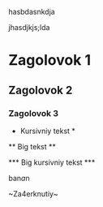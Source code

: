 hasbdasnkdja

jhasdjkjs;lda

# Zagolovok 1
## Zagolovok 2
### Zagolovok 3

* Kursivniy tekst *
  
** Big tekst **

*** Big kursivniy tekst ***

ban*a*n

~Za4erknutiy~
